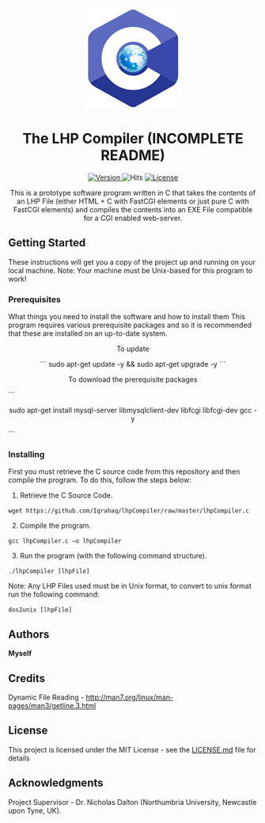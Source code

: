 <p align="center">
  <img src="lhpCompilerIcon.png" alt="lhpCompilerIcon">
</p>

<h1 align="center" style="font-weight: bold;">
  The LHP Compiler (INCOMPLETE README)
</h1>

<p align="center">
  
  <a href="https://img.shields.io/badge/version-1.0.0-blue">
    <img src="https://img.shields.io/badge/version-1.0.0-blue" alt="Version">
  </a>
  <a href"=https://hits.seeyoufarm.com/api/count/incr/badge.svg?url=https%3A%2F%2Fgithub.com%2FIqrahaq%2FThe-LHP-Compiler%2F">
    <img src="https://hits.seeyoufarm.com/api/count/incr/badge.svg?url=https%3A%2F%2Fgithub.com%2FIqrahaq%2FThe-LHP-Compiler%2F" alt="Hits">
   </a>
  <a href="https://img.shields.io/github/license/Iqrahaq/The-LHP-Compiler">
    <img src="https://img.shields.io/github/license/Iqrahaq/The-LHP-Compiler" alt="License">
  </a>
</p>

<p align="center">This is a prototype software program written in C that takes the contents of an LHP File (either HTML + C with FastCGI elements or just pure C with FastCGI elements) and compiles the contents into an EXE File compatible for a CGI enabled web-server.</p>

## Getting Started

These instructions will get you a copy of the project up and running on your local machine. Note: Your machine must be Unix-based for this program to work!

### Prerequisites

What things you need to install the software and how to install them
This program requires various prerequisite packages and so it is recommended that these are installed on an up-to-date system.

<p align="center"> To update </p>
<p align="center">
```
sudo apt-get update -y && sudo apt-get upgrade -y
```
</p>

<p align="center"> To download the prerequisite packages </p>
```
<p align="center"> sudo apt-get install mysql-server libmysqlclient-dev libfcgi libfcgi-dev gcc -y </p>
```


### Installing

First you must retrieve the C source code from this repository and then compile the program. 
To do this, follow the steps below:

1. Retrieve the C Source Code.

```
wget https://github.com/Iqrahaq/lhpCompiler/raw/master/lhpCompiler.c
```

2. Compile the program.

```
gcc lhpCompiler.c –o lhpCompiler
```
3. Run the program (with the following command structure).
```
./lhpCompiler [lhpFile]
```

Note: Any LHP Files used must be in Unix format, to convert to unix format run the following command:
```
dos2unix [lhpFile]
```

## Authors
**Myself** 

## Credits
Dynamic File Reading - http://man7.org/linux/man-pages/man3/getline.3.html

## License

This project is licensed under the MIT License - see the [LICENSE.md](LICENSE) file for details

## Acknowledgments
Project Supervisor - Dr. Nicholas Dalton (Northumbria University, Newcastle upon Tyne, UK).
